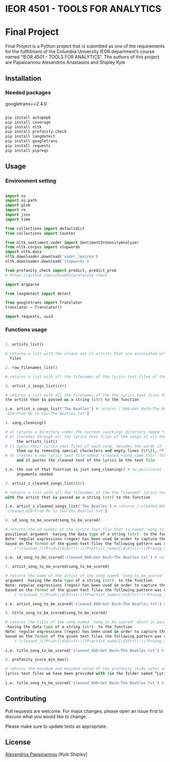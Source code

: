 # IEOR 4501 - TOOLS FOR ANALYTICS
# Final Project

Final Project is a Python project that is submitted as one of the requirements for the fullfillment of the Columbia University IEOR department’s course named “IEOR 4501 - TOOLS FOR ANALYTICS”. The authors of this project are Papaioannou Alexandros Anastasios and Shipley Kyle

## Installation 

### Needed packages

googletrans==2.4.0

```bash

pip install autopep8
pip install coverage
pip install nltk
pip install profanity-check
pip install langdetect
pip install googletrans
pip install requests
pip install pipreqs

```

## Usage

### Environment setting

```python

import os
import os.path
import glob
import re
import json
import time

from collections import defaultdict
from collections import Counter

from nltk.sentiment.vader import SentimentIntensityAnalyzer
from nltk.corpus import stopwords
import nltk.data
nltk.downloader.download('vader_lexicon')
nltk.downloader.download('stopwords')

from profanity_check import predict, predict_prob
# https://github.com/vzhou842/profanity-check

import argparse

from langdetect import detect

from googletrans import Translator
translator = Translator()

import requests, uuid
```

### Functions usage

```python

1. artists_list() 

# returns a list with the unique set of artists that are associated with the lyrics text 
  files 
```

```python
2. raw_filenames_list() 

# returns a list with all the filenames of the lyrics text files of the folder named “Lyrics”
```

```python
3. artist_s_songs_list(str)  

# returns a list with all the filenames of the the lyrics text files that are associated with 
the artist that is passed as a string (str) to the function

i.e. artist_s_songs_list('The Beatles') # returns ['860~Get Back~The Beatles.txt', 
'629~From Me to You~The Beatles.txt']
```

```python
4. song_cleaning() 

# a) returns a directory under the current (working) directory named "Cleaned_Songs"
# b) iterates through all the lyrics text files of the songs of all the artists of 
     the artists_list()
# c) opens their lyrics text files of each song, decodes the words in 'utf-8', and cleans 
     them up by removing special characters and empty lines [\(\[],.*?[\)\]]
# d) creates a new lyrics text file named 'cleaned_<song_name.txt>' for each song 
     and it pastes the cleaned text of the lyrics in the text file 

i.e. the use of that function is just song_cleaning() # no positional (*args) or keyword (**kwargs) 
     arguments needed
```
```python
5. artist_s_cleaned_songs_list(str)  

# returns a list with all the filenames of the the “cleaned” lyrics text files that are associated 
with the artist that is passed as a string (str) to the function

i.e. artist_s_cleaned_songs_list('The Beatles') # returns ['cleaned_860~Get Back~The Beatles.txt',
'cleaned_629~From Me to You~The Beatles.txt']
```

```python
6. id_song_to_be_scored(song_to_be_scored) 

# returns the id number of the lyrics text file that is named 'song_to_be_scored' and it is passed as a 
positional argument -having the data type of a string (str)- to the function.
Note: regular expressions (regex) has been used in order to capture the id of the song. More, specifically 
based on the format of the given text files the following pattern was used:
	r'(cleaned_)(?P<id>[\d\D]+)(~)(?P<artist_name>[\d\D]+)(~)(?P<song_title>[\d\D]+)(.txt)'

i.e. id_song_to_be_scored('cleaned_860~Get Back~The Beatles.txt') # returns '860'
```

```python
7. artist_song_to_be_scored(song_to_be_scored) 

# returns the name of the artist of the song named 'song_to_be_scored' which is passed as a positional 
argument -having the data type of a string (str)- to the function
Note: regular expressions (regex) has been used in order to capture the id of the song. More, specifically 
based on the format of the given text files the following pattern was used:
	r'(cleaned_)(?P<id>[\d\D]+)(~)(?P<artist_name>[\d\D]+)(~)(?P<song_title>[\d\D]+)(.txt)'

i.e. artist_song_to_be_scored('cleaned_860~Get Back~The Beatles.txt') # returns 'The Beatles'
```
```python
8. title_song_to_be_scored(song_to_be_scored) 

# returns the title of the song named 'song_to_be_scored' which is passed as a positional argument 
-having the data type of a string (str)- to the function
Note: regular expressions (regex) has been used in order to capture the id of the song. More, specifically 
based on the format of the given text files the following pattern was used:
	r'(cleaned_)(?P<id>[\d\D]+)(~)(?P<artist_name>[\d\D]+)(~)(?P<song_title>[\d\D]+)(.txt)'
		
i.e. title_song_to_be_scored('cleaned_860~Get Back~The Beatles.txt') # returns 'Get Back'
```
```python
9. profanity_score_min_max() 

# returns the minimum and maximum value of the profanity (kids_safe) scores based on the scores of the 
lyrics text files we have been provided with (in the folder named “Lyrics”)
			       
i.e. title_song_to_be_scored('cleaned_860~Get Back~The Beatles.txt') # returns 'Get Back'				      
```

## Contributing
Pull requests are welcome. For major changes, please open an issue first to discuss what you would 
like to change.

Please make sure to update tests as appropriate.

## License
[Alexandros Papaioannou](https://www.linkedin.com/in/apapaio/)
[Kyle Shipley]

